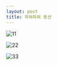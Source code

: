 ```yaml
---
layout: post
title: 파워파워 동선
---
```

<head>
<meta http-equiv="refresh" content="30">
</head>

![11](https://user-images.githubusercontent.com/82706829/115133110-b5009f00-a040-11eb-8c57-454e8466ae73.jpg)

![22](https://user-images.githubusercontent.com/82706829/115133501-abc50180-a043-11eb-9db4-c5de020756a5.jpg)

![33](https://user-images.githubusercontent.com/82706829/115133502-ad8ec500-a043-11eb-925d-984e24a7d449.jpg)
